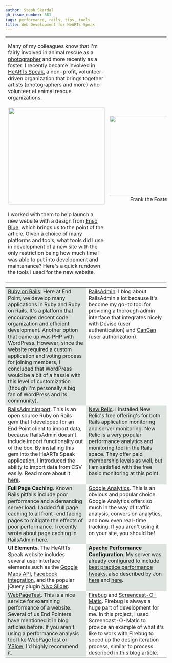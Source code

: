 ```yaml
---
author: Steph Skardal
gh_issue_number: 581
tags: performance, rails, tips, tools
title: Web Development for HeARTs Speak
---
```




<table cellpadding="0" cellspacing="0" width="100%">
<tbody><tr><td width="55%"><p>Many of my colleagues know that I'm fairly involved in animal rescue as a <a href="http://stephskardal.com/">photographer</a> and more recently as a foster. I recently became involved in <a href="http://heartsspeak.org">HeARTs Speak</a>, a non-profit, volunteer-driven organization that brings together artists (photographers and more) who volunteer at animal rescue organizations.</p>
</td>
<td align="center" rowspan="3">
<p>
<img border="0" src="/blog/2012/04/04/web-development-for-hearts-speak/image-0.jpeg" width="250"/><br/>
Frank the Foster</p>
</td>
</tr>
<tr>
<td align="center" style="padding-left:10px;">
<a href="http://heartsspeak.org" target="_blank"><img border="0" src="/blog/2012/04/04/web-development-for-hearts-speak/image-1.jpeg" width="300"/></a>
</td>
</tr>
<tr>
<td valign="top">
<p>I worked with them to help launch a new website with a design from <a href="http://ensoblue.com/">Enso Blue</a>, which brings us to the point of the article. Given a choice of many platforms and tools, what tools did I use in development of a new site with the only restriction being how much time I was able to put into development and maintenance? Here's a quick rundown the tools I used for the new website.</p>
</td>
</tr>
</tbody></table>

<table cellpadding="15" cellspacing="0" width="100%">
 <tbody><tr>
  <td style="background:#DDE4DF;" valign="top" width="50%">
   <p style="margin:0px;"><a href="http://rubyonrails.org/">Ruby on Rails</a>: Here at End Point, we develop many applications in Ruby and Ruby on Rails. It's a platform that encourages decent code organization and efficient development. Another option that came up was PHP with WordPress. However, since the website required a custom application and voting process for joining members, I concluded that WordPress would be a bit of a hassle with this level of customization (though I'm personally a big fan of WordPress and its community).</p>
  </td>
  <td valign="top">
   <p style="margin:0px;"><a href="https://github.com/sferik/rails_admin">RailsAdmin</a>: I blog about RailsAdmin a lot because it's become my go-to tool for providing a thorough admin interface that integrates nicely with <a href="https://github.com/plataformatec/devise">Devise</a> (user authentication) and <a href="https://github.com/ryanb/cancan">CanCan</a> (user authorization).
  </p></td>
 </tr>
 <tr>
  <td valign="top">
   <p style="margin:0px;"><a href="https://github.com/stephskardal/rails_admin_import">RailsAdminImport</a>. This is  an open source Ruby on Rails gem that I developed for an End Point client to import data, because RailsAdmin doesn't include import functionality out of the box. By installing this gem into the HeARTs Speak application, I introduced the ability to import data from CSV easily. Read more about it <a href="http://blog.endpoint.com/2012/02/railsadmin-import-part-2.html">here</a>.</p>
  </td>
  <td style="background:#DDE4DF;" valign="top">
   <p style="margin:0px;"><a href="http://newrelic.com/">New Relic</a>. I installed New Relic's free offering's for both Rails application monitoring and server monitoring. New Relic is a very popular performance analytics and monitoring tool in the Rails space. They offer paid membership levels as well, but I am satisfied with the free basic monitoring at this point.</p>
  </td>
 </tr>
 <tr>
  <td style="background:#DDE4DF;" valign="top">
   <p style="margin:0px;"><b>Full Page Caching</b>. Known Rails pitfalls include poor performance and a demanding server load. I added full page caching to all front-end facing pages to mitigate the effects of poor performance. I recently wrote about page caching in RailsAdmin <a href="http://blog.endpoint.com/2012/03/cache-expiration-railsadmin.html">here</a>.</p>
  </td>
  <td valign="top">
   <p style="margin:0px;"><a href="http://www.google.com/analytics/">Google Analytics</a>. This is an obvious and popular choice. Google Analytics offers so much in the way of traffic analysis, conversion analytics, and now even real-time tracking. If you aren't using it on your site, you should be!</p>
  </td>
 </tr>
 <tr>
  <td valign="top">
   <p style="margin:0px;"><b>UI Elements</b>. The HeARTs Speak website includes several user interface elements such as the <a href="https://developers.google.com/maps/">Google Maps API</a>, <a href="http://developers.facebook.com/docs/guides/web/">Facebook integration</a>, and the popular jQuery plugin <a href="http://nivo.dev7studios.com/">Nivo Slider</a>.</p>
  </td>
  <td style="background:#DDE4DF;" valign="top">
   <p style="margin:0px;"><b>Apache Performance Configuration</b>. My server was already configured to include <a href="http://developer.yahoo.com/performance/rules.html">best practice performance tweaks</a>, also described by Jon <a href="http://blog.endpoint.com/2009/10/performance-optimization-of.html">here</a> and <a href="http://blog.endpoint.com/2010/11/speeding-up-spree-demo-site.html">here</a>.</p>
  </td>
 </tr>
 <tr>
  <td style="background:#DDE4DF;" valign="top">
   <p style="margin:0px;"><a href="http://www.webpagetest.org">WebPageTest</a>. This is a nice service for examining performance of a website. Several of us End Pointers have mentioned it in blog articles before. If you aren't using a performance analysis tool like <a href="http://www.webpagetest.org/">WebPageTest</a> or <a href="http://developer.yahoo.com/yslow/">YSlow</a>, I'd highly recommend it.</p>
  </td>
  <td valign="top">
   <p style="margin:0px;"><a href="http://getfirebug.com/">Firebug</a> and <a href="http://www.screencast-o-matic.com/">Screencast-O-Matic</a>. Firebug is always a huge part of development for me. In this project, I used Screencast-O-Matic to provide an example of what it's like to work with Firebug to speed up the design iteration process, similar to process described <a href="http://blog.endpoint.com/2012/03/video-firebug-action.html">in this blog article</a>.</p>
  </td>
 </tr>
</tbody></table>


